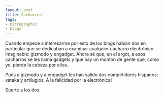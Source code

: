 ```yaml
---
layout: post
title: Cacharros!
tags:
- micrographic
- blogs
---
```

Cuando empecé a interesarme por esto de los blogs habían dos en particular que se dedicaban a examinar cualquier cacharro electrónico imaginable: gizmodo y engadget. Ahora sé que, en el argot, a esos cacharros se les llama gadgets y que hay un montón de gente que, como yo, pierde la cabeza por ellos.

Pues a gizmodo y a engadget les han salido dos competidores hispanos: xataka y artilugios. A la felicidad por la electrónica!

Suerte a los dos.
